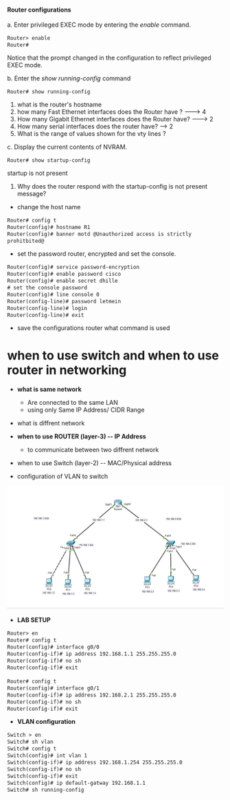#### Router configurations 

a. Enter privileged EXEC mode by entering the *enable* command.
```
Router> enable
Router#
```
Notice that the prompt changed in the configuration to reflect privileged EXEC mode.

b. Enter the *show running-config* command

```
Router# show running-config

```
1. what is the router's hostname 
2. how many Fast Ethernet interfaces does the Router have ? ---> 4
3. How many Gigabit Ethernet interfaces does the Router have? ---> 2
4. How many serial interfaces does the router have?  --> 2
5. What is the range of values shown for the vty lines ?

c. Display the current contents of NVRAM.
```
Router# show startup-config
```
startup is not present
1. Why does the router respond with the startup-config is not present message?

* change the host name 

```
Router# config t
Router(config)# hostname R1
Router(config)# banner motd @Unauthorized access is strictly prohitbited@
```
* set the password router, encrypted and set the console.

```
Router(config)# service password-encryption
Router(config)# enable password cisco 
Router(config)# enable secret dhille
# set the console password 
Router(config)# line console 0
Router(config-line)# password letmein
Router(config-line)# login 
Router(config-line)# exit

```
* save the configurations router what command is used 

# when to use switch and when to use router in networking 

* **what is same network**
    - Are connected to the same LAN
    - using only Same IP Address/ CIDR Range 

* what is diffrent network 
* **when to use ROUTER (layer-3) -- IP Address**
    - to communicate between two diffrent network 
* when to use Switch (layer-2) -- MAC/Physical address 
* configuration of VLAN to switch 

![preview](./images/ccna-01.png)

* **LAB SETUP**

```
Router> en
Router# config t
Router(config)# interface g0/0
Router(config-if)# ip address 192.168.1.1 255.255.255.0
Router(config-if)# no sh
Router(config-if)# exit 

Router# config t
Router(config)# interface g0/1
Router(config-if)# ip address 192.168.2.1 255.255.255.0
Router(config-if)# no sh
Router(config-if)# exit 
```

* **VLAN configuration**

```
Switch > en
Switch# sh vlan 
Switch# config t
Switch(config)# int vlan 1 
Switch(config-if)# ip address 192.168.1.254 255.255.255.0
Switch(config-if)# no sh 
Switch(config-if)# exit
Switch(config)# ip default-gatway 192.168.1.1
Switch# sh running-config
```